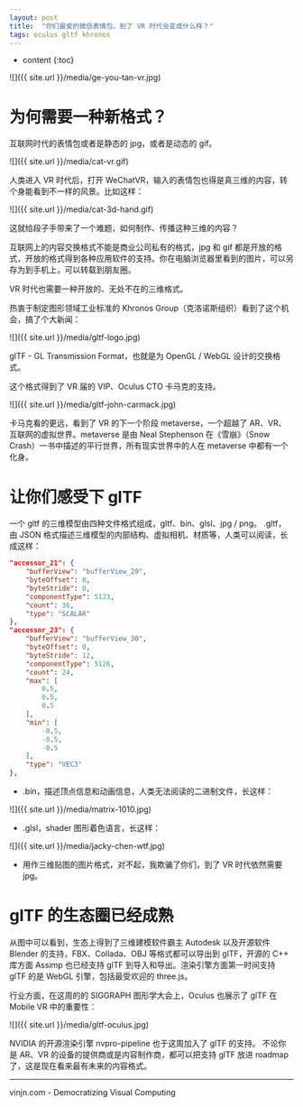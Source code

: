 ```yaml
---
layout: post
title:  "你们最爱的微信表情包，到了 VR 时代会变成什么样？"
tags: oculus gltf khronos
---
```


* content
{:toc}

![]({{ site.url }}/media/ge-you-tan-vr.jpg)

为何需要一种新格式？
=
互联网时代的表情包或者是静态的 jpg，或者是动态的 gif。

![]({{ site.url }}/media/cat-vr.gif)

人类进入 VR 时代后，打开 WeChatVR，输入的表情包也得是真三维的内容，转个身能看到不一样的风景。比如这样：

![]({{ site.url }}/media/cat-3d-hand.gif)




这就给段子手带来了一个难题，如何制作、传播这种三维的内容？

互联网上的内容交换格式不能是商业公司私有的格式，jpg 和 gif 都是开放的格式，开放的格式得到各种应用软件的支持。你在电脑浏览器里看到的图片，可以另存为到手机上，可以转载到朋友圈。

VR 时代也需要一种开放的、无处不在的三维格式。

热衷于制定图形领域工业标准的 Khronos Group（克洛诺斯组织）看到了这个机会，搞了个大新闻：

![]({{ site.url }}/media/gltf-logo.jpg)

glTF - GL Transmission Format，也就是为 OpenGL / WebGL 设计的交换格式。

这个格式得到了 VR 届的 VIP、Oculus CTO 卡马克的支持。

![]({{ site.url }}/media/gltf-john-carmack.jpg)

卡马克看的更远，看到了 VR 的下一个阶段 metaverse，一个超越了 AR、VR、互联网的虚拟世界。metaverse 是由 Neal Stephenson 在《雪崩》（Snow Crash）一书中描述的平行世界，所有现实世界中的人在 metaverse 中都有一个化身。

让你们感受下 glTF
=

一个 gltf 的三维模型由四种文件格式组成，gltf、bin、glsl、jpg / png。
.gltf，由 JSON 格式描述三维模型的内部结构、虚拟相机、材质等，人类可以阅读，长成这样：

```json
"accessor_21": {
    "bufferView": "bufferView_29",
    "byteOffset": 0,
    "byteStride": 0,
    "componentType": 5123,
    "count": 36,
    "type": "SCALAR"
},
"accessor_23": {
    "bufferView": "bufferView_30",
    "byteOffset": 0,
    "byteStride": 12,
    "componentType": 5126,
    "count": 24,
    "max": [
        0.5,
        0.5,
        0.5
    ],
    "min": [
        -0.5,
        -0.5,
        -0.5
    ],
    "type": "VEC3"
},
```

- .bin，描述顶点信息和动画信息，人类无法阅读的二进制文件，长这样：

![]({{ site.url }}/media/matrix-1010.jpg)

- .glsl，shader 图形着色语言，长这样：

![]({{ site.url }}/media/jacky-chen-wtf.jpg)

- 用作三维贴图的图片格式，对不起，我欺骗了你们，到了 VR 时代依然需要 jpg。

glTF 的生态圈已经成熟
=

从图中可以看到，生态上得到了三维建模软件霸主 Autodesk 以及开源软件 Blender 的支持，FBX、Collada、OBJ 等格式都可以导出到 glTF，开源的 C++ 库方面 Assimp 也已经支持 glTF 到导入和导出。渲染引擎方面第一时间支持 glTF 的是 WebGL 引擎，包括最受欢迎的 three.js。

行业方面，在这周的的 SIGGRAPH 图形学大会上，Oculus 也展示了 glTF 在 Mobile VR 中的重要性：

![]({{ site.url }}/media/gltf-oculus.jpg)

NVIDIA 的开源渲染引擎 nvpro-pipeline 也于这周加入了 glTF 的支持。
不论你是 AR、VR 的设备的提供商或是内容制作商，都可以把支持 glTF 放进 roadmap 了，这是现在看来最有未来的内容格式。

----
vinjn.com - Democratizing Visual Computing
